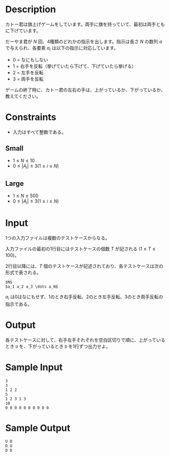 # Description
カトー君は旗上げゲームをしています。両手に旗を持っていて、最初は両手ともに下げています。

だーやま君が $N$ 回、4種類のどれかの指示を出します。指示は長さ $N$ の数列 $a$ で与えられ、各要素 $a_i$ は以下の指示に対応しています。

- $0$ = なにもしない
- $1$ = 右手を反転（挙げていたら下げて、下げていたら挙げる）
- $2$ = 左手を反転
- $3$ = 両手を反転

ゲームの終了時に、カトー君の左右の手は、上がっているか、下がっているか、教えてください。

# Constraints

- 入力はすべて整数である。

## Small

- $1 \leq N \leq 10$
- $0 \leq |A_i| \leq 3 (1 \leq i \leq N)$

## Large

- $1 \leq N \leq 500$
- $0 \leq |A_i| \leq 3 (1 \leq i \leq N)$

# Input
1つの入力ファイルは複数のテストケースからなる。

入力ファイルの最初の1行目にはテストケースの個数 $T$ が記される $(1 \leq T \leq 100)$。

2行目以降には、$T$ 個のテストケースが記述されており、各テストケースは次の形式で表される。

```
$N$
$a_1 a_2 a_3 \dots a_N$
```

$a_i$ は$0$はなにもせず、$1$のとき右手反転、$2$のとき左手反転、$3$のとき両手反転の指示である。

# Output
各テストケースに対して、右手左手それぞれを空白区切りで順に、上がっているとき `U` を、下がっているとき `D` を1行ずつ出力せよ。

# Sample Input
```
3
3
1 2 2
5
1 2 3 1 3
10
0 0 0 0 0 0 0 0 0 0
```

# Sample Output
```
U D
D U
D D
```

